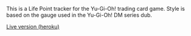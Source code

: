 This is a Life Point tracker for the Yu-Gi-Oh! trading card game. Style is based on the gauge used in the Yu-Gi-Oh! DM series dub. 

[Live version (heroku)](https://serene-cove-46226.herokuapp.com/)
